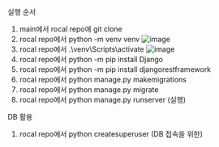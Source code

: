 

실행 순서

1. main에서 rocal repo에 git clone
2. rocal repo에서 python -m venv venv
 ![image](https://github.com/StackOverflowDE/BE/assets/162904282/e66c8986-6bcd-420e-b45a-8a4ecf6fc32a)
3. rocal repo에서 .\venv\Scripts\activate
 ![image](https://github.com/StackOverflowDE/BE/assets/162904282/6f42cbea-d599-48c4-9dfb-0c139a19521a)
4. rocal repo에서 python -m pip install Django
5. rocal repo에서 python -m pip install djangorestframework
6. rocal repo에서 python manage.py makemigrations
7. rocal repo에서 python manage.py migrate
8. rocal repo에서 python manage.py runserver (실행)

DB 활용
1. rocal repo에서 python createsuperuser (DB 접속을 위한)


